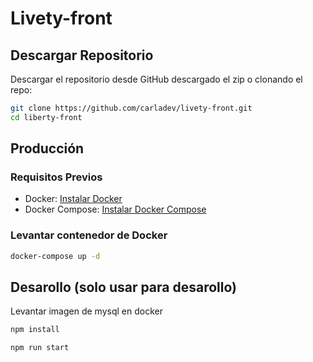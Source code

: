 # Livety-front

## Descargar Repositorio

Descargar el repositorio desde GitHub descargado el zip o clonando el repo:

```bash
git clone https://github.com/carladev/livety-front.git
cd liberty-front
```

## Producción

### Requisitos Previos

- Docker: [Instalar Docker](https://docs.docker.com/get-docker/)
- Docker Compose: [Instalar Docker Compose](https://docs.docker.com/compose/install/)

### Levantar contenedor de Docker

```bash
docker-compose up -d
```

## Desarollo (solo usar para desarollo)

Levantar imagen de mysql en docker

```bash
npm install
```

```bash
npm run start
```
